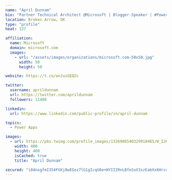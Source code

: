 ```yaml
---
name: "April Dunnam"
bio: "Partner Technical Architect @Microsoft | Blogger-Speaker | #PowerApps, #PowerAutomate, #Office365, #SharePoint | #WIT | #Karaoke Queen"
location: Broken Arrow, OK
type: "profile"
heat: 127

affiliation:
  name: Microsoft
  domain: microsoft.com
  images:
    - url: "/assets/images/organizations/microsoft.com-50x50.jpg"
      width: 50
      height: 50

website: https://t.co/enJuiGEQZc

twitter:
  username: aprildunnam
  url: https://twitter.com/aprildunnam
  followers: 11488

linkedin:
  url: https://www.linkedin.com/public-profile/in/april-dunnam

topics:
  - Power Apps

images:
  - url: https://pbs.twimg.com/profile_images/1326986540329918465/W_IJ6Ih2_400x400.jpg
    width: 400
    height: 400
    isCached: true
    title: "April Dunnam"

secured: "i84nxgfmI354FUXj8wEGoz7lG1gIcqU6e+HYIIIRnLBfeSxX3szEabXx6HrcdeHTFUHOJyGRBSCtLLt648aORzs41J+ZX/6I0eBE0EtE5kW8yyODEKPTtIt/m/zJ4GbsBpt7eoztlSMlgYQ9z4ZhiDIsHJ/Xg5gJtJTynyXdblrGq7JGM/qxMoRLCaFvS75Djpo7gBmT8lCpIC+atO2U1zlSOaASoEIF3Bee/OwEXjxw+KfMoMM9QTsscLfQ2CiiT3tekPXOSBB9lVgCNR8W+H54ahJuTmD+HktZhKwndZwzBn/+K4SLoLx73iiKulUk6bayeV/bL/kW8zpsWAaINiSsNCjaGEAvvcdL3G8Z6P37CsPZFhfsQZXBvWSGcqyVWzrmn3gQPLD/eMP8+lP4yqwEMD1JQXBKICi0a53Og7M=;6JiUpmOYie3jFMHnxI+d5g=="
---
```


